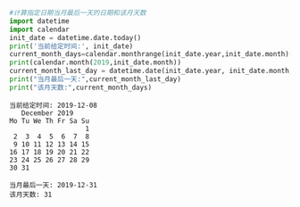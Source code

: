 

```python
#计算指定日期当月最后一天的日期和该月天数
import datetime
import calendar
init_date = datetime.date.today()
print('当前给定时间:', init_date)
current_month_days=calendar.monthrange(init_date.year,init_date.month)[1]
print(calendar.month(2019,init_date.month))
current_month_last_day = datetime.date(init_date.year, init_date.month, current_month_days)
print("当月最后一天:",current_month_last_day)
print("该月天数:",current_month_days)
```

    当前给定时间: 2019-12-08
       December 2019
    Mo Tu We Th Fr Sa Su
                       1
     2  3  4  5  6  7  8
     9 10 11 12 13 14 15
    16 17 18 19 20 21 22
    23 24 25 26 27 28 29
    30 31
    
    当月最后一天: 2019-12-31
    该月天数: 31
    
